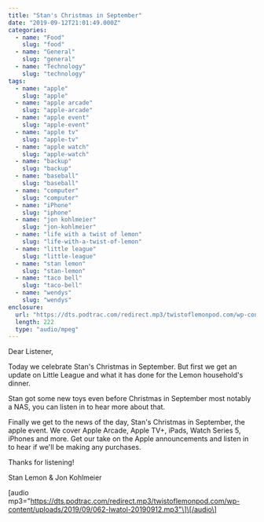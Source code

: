 ```yaml
---
title: "Stan's Christmas in September"
date: "2019-09-12T21:01:49.000Z"
categories:
  - name: "Food"
    slug: "food"
  - name: "General"
    slug: "general"
  - name: "Technology"
    slug: "technology"
tags:
  - name: "apple"
    slug: "apple"
  - name: "apple arcade"
    slug: "apple-arcade"
  - name: "apple event"
    slug: "apple-event"
  - name: "apple tv"
    slug: "apple-tv"
  - name: "apple watch"
    slug: "apple-watch"
  - name: "backup"
    slug: "backup"
  - name: "baseball"
    slug: "baseball"
  - name: "computer"
    slug: "computer"
  - name: "iPhone"
    slug: "iphone"
  - name: "jon kohlmeier"
    slug: "jon-kohlmeier"
  - name: "life with a twist of lemon"
    slug: "life-with-a-twist-of-lemon"
  - name: "little league"
    slug: "little-league"
  - name: "stan lemon"
    slug: "stan-lemon"
  - name: "taco bell"
    slug: "taco-bell"
  - name: "wendys"
    slug: "wendys"
enclosure:
  url: "https://dts.podtrac.com/redirect.mp3/twistoflemonpod.com/wp-content/uploads/2019/09/062-lwatol-20190912.mp3"
  length: 222
  type: "audio/mpeg"
---
```


Dear Listener,

Today we celebrate Stan's Christmas in September. But first we get an update on Little League and what it has done for the Lemon household's dinner.

Stan got some new toys even before Christmas in September most notably a NAS, you can listen in to hear more about that.

Finally we get to the news of the day, Stan's Christmas in September, the apple event. We cover Apple Arcade, Apple TV+, iPads, Watch Series 5, iPhones and more. Get our take on the Apple announcements and listen in to hear if we'll be making any purchases.

Thanks for listening!

Stan Lemon & Jon Kohlmeier

\[audio mp3="https://dts.podtrac.com/redirect.mp3/twistoflemonpod.com/wp-content/uploads/2019/09/062-lwatol-20190912.mp3"\]\[/audio\]

